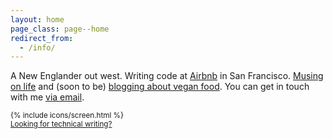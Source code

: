 ```yaml
---
layout: home
page_class: page--home
redirect_from:
  - /info/
---
```


A New Englander out west. Writing code at [Airbnb][1] in San Francisco. [Musing on life][2] and (soon to be) [blogging about vegan food][3]. You can get in touch with me [via email][4].

<small class="colophon" markdown="1">

  {% include icons/screen.html %}<br />
  [Looking for technical writing?][5]

</small>

[1]: http://www.airbnb.com "Airbnb"
[2]: https://medium.com/@michaelrfowler "@michaelrfowler on Medium"
[3]: http://thevegan.co "The Vegan Co."
[4]: mailto:{{site.author.email}} "Email me"

[5]: /code/ "Articles about code."
[6]: https://creativemarket.com/swistblnk/420251-Neaments-Typeface
[7]: https://www.flickr.com/photos/britishlibrary/11299363325/in/faves-91227874@N07/
